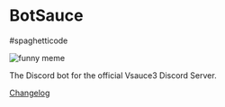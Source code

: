 # BotSauce

#spaghetticode

![funny meme](https://i.imgur.com/DIUBWzA.png)

The Discord bot for the official Vsauce3 Discord Server.

[Changelog](https://botsauce.github.io/changelog)
